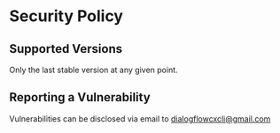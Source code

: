 # Security Policy

## Supported Versions

Only the last stable version at any given point.

## Reporting a Vulnerability

Vulnerabilities can be disclosed via email to dialogflowcxcli@gmail.com